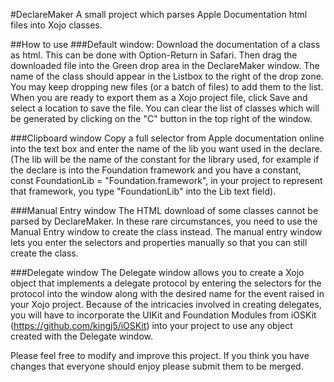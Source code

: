 #DeclareMaker
A small project which parses Apple Documentation html files into Xojo classes.

##How to use
###Default window:
Download the documentation of a class as html.  This can be done with Option-Return in Safari.  Then drag the downloaded file into the Green drop area in the DeclareMaker window.  The name of the class should appear in the Listbox to the right of the drop zone.  You may keep dropping new files (or a batch of files) to add them to the list.  When you are ready to export them as a Xojo project file, click Save and select a location to save the file.  You can clear the list of classes which will be generated by clicking on the "C" button in the top right of the window.

###Clipboard window
Copy a full selector from Apple documentation online into the text box and enter the name of the lib you want used in the declare. (The lib will be the name of the constant for the library used, for example if the declare is into the Foundation framework and you have a constant, const FoundationLib = "Foundation.framework", in your project to represent that framework, you type "FoundationLib" into the Lib text field).

###Manual Entry window
The HTML download of some classes cannot be parsed by DeclareMaker.  In these rare circumstances, you need to use the Manual Entry window to create the class instead.  The manual entry window lets you enter the selectors and properties manually so that you can still create the class.

###Delegate window
The Delegate window allows you to create a Xojo object that implements a delegate protocol by entering the selectors for the protocol into the window along with the desired name for the event raised in your Xojo project.  Because of the intricacies involved in creating delegates, you will have to incorporate the UIKit and Foundation Modules from iOSKit (https://github.com/kingj5/iOSKit) into your project to use any object created with the Delegate window.


Please feel free to modify and improve this project.  If you think you have changes that everyone should enjoy please submit them to be merged.

